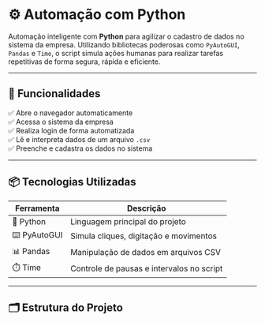 # ⚙️ Automação com Python

Automação inteligente com **Python** para agilizar o cadastro de dados no sistema da empresa. Utilizando bibliotecas poderosas como `PyAutoGUI`, `Pandas` e `Time`, o script simula ações humanas para realizar tarefas repetitivas de forma segura, rápida e eficiente.

---

## 🧠 Funcionalidades

✅ Abre o navegador automaticamente  
✅ Acessa o sistema da empresa  
✅ Realiza login de forma automatizada  
✅ Lê e interpreta dados de um arquivo `.csv`  
✅ Preenche e cadastra os dados no sistema  

---

## 📦 Tecnologias Utilizadas

| Ferramenta    | Descrição                                 |
|---------------|--------------------------------------------|
| 🐍 Python      | Linguagem principal do projeto             |
| ⌨️ PyAutoGUI   | Simula cliques, digitação e movimentos     |
| 📊 Pandas      | Manipulação de dados em arquivos CSV       |
| ⏱️ Time        | Controle de pausas e intervalos no script  |

---

## 🗂 Estrutura do Projeto
